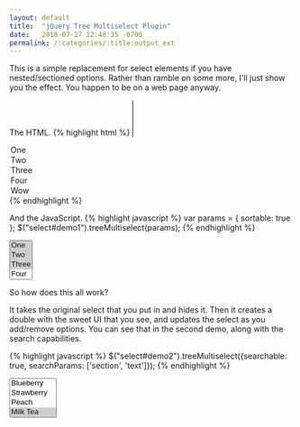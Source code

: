 ```yaml
---
layout: default
title:  "jQuery Tree Multiselect Plugin"
date:   2018-07-27 12:48:35 -0700
permalink: /:categories/:title:output_ext
---
```


This is a simple replacement for select elements if you have nested/sectioned options. Rather than ramble on some more, I'll just show you the effect. You happen to be on a web page anyway.

The HTML.
{% highlight html %}
<select id="demo1" multiple="multiple">
  <option value="one" data-section="top" selected="selected" data-index="3">One</option>
  <option value="two" data-section="top" selected="selected" data-index="1">Two</option>
  <option value="three" data-section="top" selected="selected" data-index="2" data-description="A natural number">Three</option>
  <option value="four" data-section="top">Four</option>
  <option value="wow" data-section="top/inner/this/is/really/nested">Wow</option>
</select>
{% endhighlight %}

And the JavaScript.
{% highlight javascript %}
var params = { sortable: true };
$("select#demo1").treeMultiselect(params);
{% endhighlight %}

<select id="demo1" multiple="multiple">
  <option value="one" data-section="top" selected="selected" data-index="3">One</option>
  <option value="two" data-section="top" selected="selected" data-index="1">Two</option>
  <option value="three" data-section="top" selected="selected" data-index="2" data-description="A natural number">Three</option>
  <option value="four" data-section="top">Four</option>
  <option value="wow" data-section="top/inner/this/is/really/nested">Wow</option>
</select>

So how does this all work?

It takes the original select that you put in and hides it. Then it creates a double with the sweet UI that you see, and updates the select as you add/remove options. You can see that in the second demo, along with the search capabilities.

{% highlight javascript %}
$("select#demo2").treeMultiselect({searchable: true, searchParams: ['section', 'text']});
{% endhighlight %}

<select id="demo2" multiple="multiple">
  <option value="blueberry" data-section="Smoothies">Blueberry</option>
  <option value="strawberry" data-section="Smoothies">Strawberry</option>
  <option value="peach" data-section="Smoothies">Peach</option>
  <option value="milk tea" data-section="Bubble Tea" selected>Milk Tea</option>
  <option value="green apple" data-section="Bubble Tea" >Green Apple</option>
  <option value="passion fruit" data-section="Bubble Tea" selected readonly>Passion Fruit</option>
</select>

<script src="https://code.jquery.com/jquery-1.12.4.min.js" integrity="sha256-ZosEbRLbNQzLpnKIkEdrPv7lOy9C27hHQ+Xp8a4MxAQ=" crossorigin="anonymous">
</script>
<script src="https://code.jquery.com/ui/1.11.4/jquery-ui.min.js">
</script>
<script src="/assets/projects/tree-multiselect/jquery.tree-multiselect.min.js">
</script>
<script>
$("select#demo1").treeMultiselect({ sortable: true });
$("select#demo2").treeMultiselect({searchable: true, searchParams: ['section', 'text']});
</script>
<link rel="stylesheet" href="/assets/projects/tree-multiselect/jquery.tree-multiselect.min.css" />
